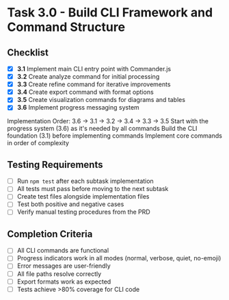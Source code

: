 # Task 3.0 - Build CLI Framework and Command Structure

## Checklist

- [x] **3.1** Implement main CLI entry point with Commander.js
- [x] **3.2** Create analyze command for initial processing
- [x] **3.3** Create refine command for iterative improvements
- [x] **3.4** Create export command with format options
- [x] **3.5** Create visualization commands for diagrams and tables
- [x] **3.6** Implement progress messaging system

Implementation Order: 3.6 → 3.1 → 3.2 → 3.4 → 3.3 → 3.5
Start with the progress system (3.6) as it's needed by all commands
Build the CLI foundation (3.1) before implementing commands
Implement core commands in order of complexity

## Testing Requirements

- [ ] Run `npm test` after each subtask implementation
- [ ] All tests must pass before moving to the next subtask
- [ ] Create test files alongside implementation files
- [ ] Test both positive and negative cases
- [ ] Verify manual testing procedures from the PRD

## Completion Criteria

- [ ] All CLI commands are functional
- [ ] Progress indicators work in all modes (normal, verbose, quiet, no-emoji)
- [ ] Error messages are user-friendly
- [ ] All file paths resolve correctly
- [ ] Export formats work as expected
- [ ] Tests achieve >80% coverage for CLI code 